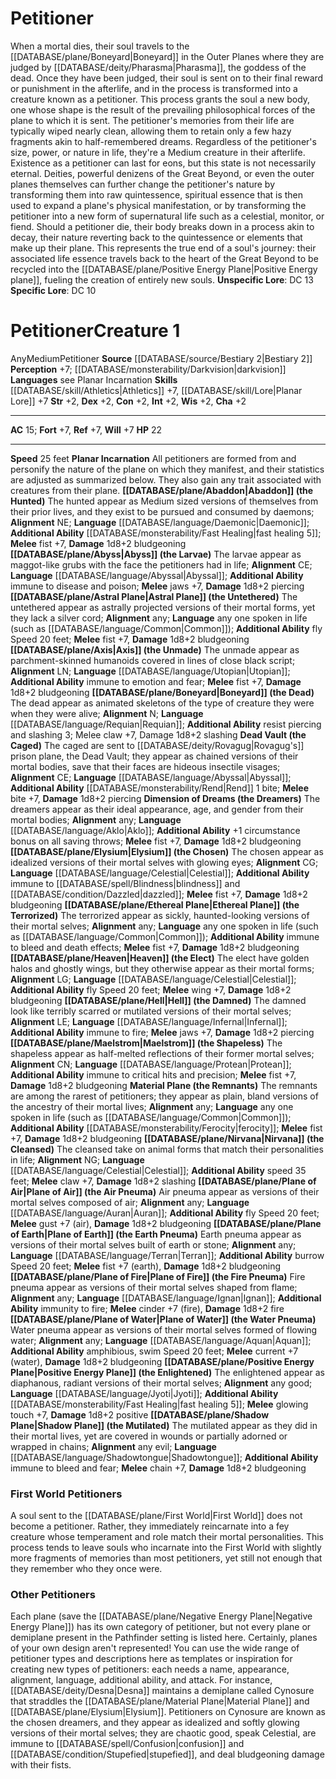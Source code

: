 ﻿---
ac: '15'
alignment: Any
charisma: '+2'
constitution: '+2'
creature_ability:
- Planar Incarnation
dexterity: '+2'
fortitude: '+7'
hp: '22'
id: '758'
intelligence: '+2'
land_speed: '25'
language:
- see Planar Incarnation
level: '1'
max_speed: '25'
name: Petitioner
perception: '+7'
rarity: Common
reflex: '+7'
sense:
- '[[DATABASE/monsterability/Darkvision|darkvision]]'
size: Medium
skill:
- '[[DATABASE/skill/Athletics|Athletics]] +7'
- '[[DATABASE/skill/Lore|PlanarLore]] +7'
source: '[[DATABASE/source/Bestiary 2|Bestiary 2]]'
speed:
- 25 feet
strength: '+2'
strength_req: '2'
strongest_save:
- Fortitude
- Reflex
- Will
trait:
- '[[DATABASE/trait/Petitioner|Petitioner]]'
type: Creature
vision: Darkvision
weakest_save:
- Fortitude
- Reflex
- Will
will: '+7'
wisdom: '+2'

---
# Petitioner

When a mortal dies, their soul travels to the [[DATABASE/plane/Boneyard|Boneyard]] in the Outer Planes where they are judged by [[DATABASE/deity/Pharasma|Pharasma]], the goddess of the dead. Once they have been judged, their soul is sent on to their final reward or punishment in the afterlife, and in the process is transformed into a creature known as a petitioner. This process grants the soul a new body, one whose shape is the result of the prevailing philosophical forces of the plane to which it is sent. The petitioner's memories from their life are typically wiped nearly clean, allowing them to retain only a few hazy fragments akin to half-remembered dreams. Regardless of the petitioner's size, power, or nature in life, they're a Medium creature in their afterlife.
 Existence as a petitioner can last for eons, but this state is not necessarily eternal. Deities, powerful denizens of the Great Beyond, or even the outer planes themselves can further change the petitioner's nature by transforming them into raw quintessence, spiritual essence that is then used to expand a plane's physical manifestation, or by transforming the petitioner into a new form of supernatural life such as a celestial, monitor, or fiend. Should a petitioner die, their body breaks down in a process akin to decay, their nature reverting back to the quintessence or elements that make up their plane. This represents the true end of a soul's journey: their associated life essence travels back to the heart of the Great Beyond to be recycled into the [[DATABASE/plane/Positive Energy Plane|Positive Energy plane]], fueling the creation of entirely new souls.
**Unspecific Lore**: DC 13
**Specific Lore**: DC 10

# Petitioner<span class="item-type">Creature 1</span>

<span class="item-trait">Any</span><span class="trait-size item-trait">Medium</span><span class="item-trait">Petitioner</span>
**Source** [[DATABASE/source/Bestiary 2|Bestiary 2]] 
**Perception** +7; [[DATABASE/monsterability/Darkvision|darkvision]]
**Languages** see Planar Incarnation
**Skills** [[DATABASE/skill/Athletics|Athletics]] +7, [[DATABASE/skill/Lore|Planar Lore]] +7
**Str** +2, **Dex** +2, **Con** +2, **Int** +2, **Wis** +2, **Cha** +2

---
**AC** 15; **Fort** +7, **Ref** +7, **Will** +7
**HP** 22

---
**Speed** 25 feet
<span class="in-box-ability">**Planar Incarnation** All petitioners are formed from and personify the nature of the plane on which they manifest, and their statistics are adjusted as summarized below. They also gain any trait associated with creatures from their plane. 
**[[DATABASE/plane/Abaddon|Abaddon]] (the Hunted)** The hunted appear as Medium sized versions of themselves from their prior lives, and they exist to be pursued and consumed by daemons; **Alignment** NE; **Language** [[DATABASE/language/Daemonic|Daemonic]]; **Additional Ability** [[DATABASE/monsterability/Fast Healing|fast healing 5]]; **Melee** fist +7, **Damage** 1d8+2 bludgeoning 
**[[DATABASE/plane/Abyss|Abyss]] (the Larvae)** The larvae appear as maggot-like grubs with the face the petitioners had in life; **Alignment** CE; **Language** [[DATABASE/language/Abyssal|Abyssal]]; **Additional Ability** immune to disease and poison; **Melee** jaws +7, **Damage** 1d8+2 piercing 
**[[DATABASE/plane/Astral Plane|Astral Plane]] (the Untethered)** The untethered appear as astrally projected versions of their mortal forms, yet they lack a silver cord; **Alignment** any; **Language** any one spoken in life (such as [[DATABASE/language/Common|Common]]); **Additional Ability** fly Speed 20 feet; **Melee** fist +7, **Damage** 1d8+2 bludgeoning 
**[[DATABASE/plane/Axis|Axis]] (the Unmade)** The unmade appear as parchment-skinned humanoids covered in lines of close black script; **Alignment** LN; **Language** [[DATABASE/language/Utopian|Utopian]]; **Additional Ability** immune to emotion and fear; **Melee** fist +7, **Damage** 1d8+2 bludgeoning 
**[[DATABASE/plane/Boneyard|Boneyard]] (the Dead)** The dead appear as animated skeletons of the type of creature they were when they were alive; **Alignment** N; **Language** [[DATABASE/language/Requian|Requian]]; **Additional Ability** resist piercing and slashing 3; Melee claw +7, Damage 1d8+2 slashing 
**Dead Vault (the Caged)** The caged are sent to [[DATABASE/deity/Rovagug|Rovagug's]] prison plane, the Dead Vault; they appear as chained versions of their mortal bodies, save that their faces are hideous insectile visages; **Alignment** CE; **Language** [[DATABASE/language/Abyssal|Abyssal]]; **Additional Ability** [[DATABASE/monsterability/Rend|Rend]] <span class="action-icon">1</span> bite; **Melee** bite +7, **Damage** 1d8+2 piercing 
**Dimension of Dreams (the Dreamers)** The dreamers appear as their ideal appearance, age, and gender from their mortal bodies; **Alignment** any; **Language** [[DATABASE/language/Aklo|Aklo]]; **Additional Ability** +1 circumstance bonus on all saving throws; **Melee** fist +7, **Damage** 1d8+2 bludgeoning 
**[[DATABASE/plane/Elysium|Elysium]] (the Chosen)** The chosen appear as idealized versions of their mortal selves with glowing eyes; **Alignment** CG; **Language** [[DATABASE/language/Celestial|Celestial]]; **Additional Ability** immune to [[DATABASE/spell/Blindness|blindness]] and [[DATABASE/condition/Dazzled|dazzled]]; **Melee** fist +7, **Damage** 1d8+2 bludgeoning 
**[[DATABASE/plane/Ethereal Plane|Ethereal Plane]] (the Terrorized)** The terrorized appear as sickly, haunted-looking versions of their mortal selves; **Alignment** any; **Language** any one spoken in life (such as [[DATABASE/language/Common|Common]]); **Additional Ability** immune to bleed and death effects; **Melee** fist +7, **Damage** 1d8+2 bludgeoning 
**[[DATABASE/plane/Heaven|Heaven]] (the Elect)** The elect have golden halos and ghostly wings, but they otherwise appear as their mortal forms; **Alignment** LG; **Language** [[DATABASE/language/Celestial|Celestial]]; **Additional Ability** fly Speed 20 feet; **Melee** wing +7, **Damage** 1d8+2 bludgeoning 
**[[DATABASE/plane/Hell|Hell]] (the Damned)** The damned look like terribly scarred or mutilated versions of their mortal selves; **Alignment** LE; **Language** [[DATABASE/language/Infernal|Infernal]]; **Additional Ability** immune to fire; **Melee** jaws +7, **Damage** 1d8+2 piercing 
**[[DATABASE/plane/Maelstrom|Maelstrom]] (the Shapeless)** The shapeless appear as half-melted reflections of their former mortal selves; **Alignment** CN; **Language** [[DATABASE/language/Protean|Protean]]; **Additional Ability** immune to critical hits and precision; **Melee** fist +7, **Damage** 1d8+2 bludgeoning 
**Material Plane (the Remnants)** The remnants are among the rarest of petitioners; they appear as plain, bland versions of the ancestry of their mortal lives; **Alignment** any; **Language** any one spoken in life (such as [[DATABASE/language/Common|Common]]); **Additional Ability** [[DATABASE/monsterability/Ferocity|ferocity]]; **Melee** fist +7, **Damage** 1d8+2 bludgeoning 
**[[DATABASE/plane/Nirvana|Nirvana]] (the Cleansed)** The cleansed take on animal forms that match their personalities in life; **Alignment** NG; **Language** [[DATABASE/language/Celestial|Celestial]]; **Additional Ability** speed 35 feet; **Melee** claw +7, **Damage** 1d8+2 slashing 
**[[DATABASE/plane/Plane of Air|Plane of Air]] (the Air Pneuma)** Air pneuma appear as versions of their mortal selves composed of air; **Alignment** any; **Language** [[DATABASE/language/Auran|Auran]]; **Additional Ability** fly Speed 20 feet; **Melee** gust +7 (air), **Damage** 1d8+2 bludgeoning 
**[[DATABASE/plane/Plane of Earth|Plane of Earth]] (the Earth Pneuma)** Earth pneuma appear as versions of their mortal selves built of earth or stone; **Alignment** any; **Language** [[DATABASE/language/Terran|Terran]]; **Additional Ability** burrow Speed 20 feet; **Melee** fist +7 (earth), **Damage** 1d8+2 bludgeoning 
**[[DATABASE/plane/Plane of Fire|Plane of Fire]] (the Fire Pneuma)** Fire pneuma appear as versions of their mortal selves shaped from flame; **Alignment** any; **Language** [[DATABASE/language/Ignan|Ignan]]; **Additional Ability** immunity to fire; **Melee** cinder +7 (fire), **Damage** 1d8+2 fire 
**[[DATABASE/plane/Plane of Water|Plane of Water]] (the Water Pneuma)** Water pneuma appear as versions of their mortal selves formed of flowing water; **Alignment** any; **Language** [[DATABASE/language/Aquan|Aquan]]; **Additional Ability** amphibious, swim Speed 20 feet; **Melee** current +7 (water), **Damage** 1d8+2 bludgeoning 
**[[DATABASE/plane/Positive Energy Plane|Positive Energy Plane]] (the Enlightened)** The enlightened appear as diaphanous, radiant versions of their mortal selves; **Alignment** any good; **Language** [[DATABASE/language/Jyoti|Jyoti]]; **Additional Ability** [[DATABASE/monsterability/Fast Healing|fast healing 5]]; **Melee** glowing touch +7, **Damage** 1d8+2 positive 
**[[DATABASE/plane/Shadow Plane|Shadow Plane]] (the Mutilated)** The mutilated appear as they did in their mortal lives, yet are covered in wounds or partially adorned or wrapped in chains; **Alignment** any evil; **Language** [[DATABASE/language/Shadowtongue|Shadowtongue]]; **Additional Ability** immune to bleed and fear; **Melee** chain +7, **Damage** 1d8+2 bludgeoning</span>

###  First World Petitioners

A soul sent to the [[DATABASE/plane/First World|First World]] does not become a petitioner. Rather, they immediately reincarnate into a fey creature whose temperament and role match their mortal personalities. This process tends to leave souls who incarnate into the First World with slightly more fragments of memories than most petitioners, yet still not enough that they remember who they once were.

###  Other Petitioners

Each plane (save the [[DATABASE/plane/Negative Energy Plane|Negative Energy Plane]]) has its own category of petitioner, but not every plane or demiplane present in the Pathfinder setting is listed here. Certainly, planes of your own design aren't represented! You can use the wide range of petitioner types and descriptions here as templates or inspiration for creating new types of petitioners: each needs a name, appearance, alignment, language, additional ability, and attack. For instance, [[DATABASE/deity/Desna|Desna]] maintains a demiplane called Cynosure that straddles the [[DATABASE/plane/Material Plane|Material Plane]] and [[DATABASE/plane/Elysium|Elysium]]. Petitioners on Cynosure are known as the chosen dreamers, and they appear as idealized and softly glowing versions of their mortal selves; they are chaotic good, speak Celestial, are immune to [[DATABASE/spell/Confusion|confusion]] and [[DATABASE/condition/Stupefied|stupefied]], and deal bludgeoning damage with their fists.